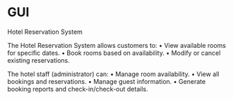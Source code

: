 # GUI
Hotel  Reservation System

The Hotel Reservation System allows customers to:
•	View available rooms for specific dates.
•	Book rooms based on availability.
•	Modify or cancel existing reservations.

The hotel staff (administrator) can:
•	Manage room availability.
•	View all bookings and reservations.
•	Manage guest information.
•	Generate booking reports and check-in/check-out details.

